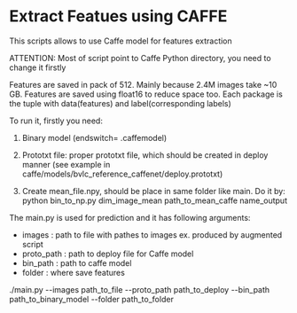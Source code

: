 # Extract Featues using CAFFE

This scripts allows to use Caffe model for features extraction

ATTENTION: Most of script point to Caffe Python directory, you need to change it firstly

Features are saved in pack of 512. Mainly because 2.4M images take ~10 GB. 
Features are saved using float16 to reduce space too. 
Each package is the tuple with data(features) and label(corresponding labels)

To run it, firstly you need:
 1. Binary model (endswitch= .caffemodel)
 
 2. Prototxt file: proper prototxt file, which should be created in deploy manner (see example in caffe/models/bvlc_reference_caffenet/deploy.prototxt)
 
 3. Create mean_file.npy, should be place in same folder like main. Do it by:
  python bin_to_np.py dim_image_mean path_to_mean_caffe name_output

The main.py is used for prediction and it has following arguments:
  - images       : path to file with pathes to images ex. produced by augmented script
  - proto_path   : path to deploy file for Caffe model
  - bin_path     : path to caffe model
  - folder       : where save features
  

  
 ./main.py --images path_to_file  --proto_path path_to_deploy --bin_path path_to_binary_model --folder path_to_folder

 